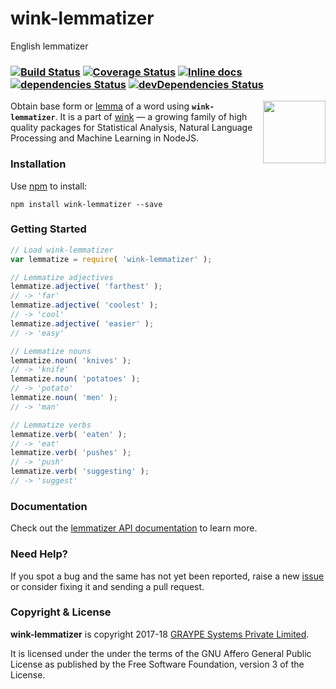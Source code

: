 # wink-lemmatizer

English lemmatizer

### [![Build Status](https://api.travis-ci.org/winkjs/wink-lemmatizer.svg?branch=master)](https://travis-ci.org/winkjs/wink-lemmatizer) [![Coverage Status](https://coveralls.io/repos/github/winkjs/wink-lemmatizer/badge.svg?branch=master)](https://coveralls.io/github/winkjs/wink-lemmatizer?branch=master) [![Inline docs](http://inch-ci.org/github/winkjs/wink-lemmatizer.svg?branch=master)](http://inch-ci.org/github/winkjs/wink-lemmatizer) [![dependencies Status](https://david-dm.org/winkjs/wink-lemmatizer/status.svg)](https://david-dm.org/winkjs/wink-lemmatizer) [![devDependencies Status](https://david-dm.org/winkjs/wink-lemmatizer/dev-status.svg)](https://david-dm.org/winkjs/wink-lemmatizer?type=dev)

[<img align="right" src="https://decisively.github.io/wink-logos/logo-title.png" width="100px" >](http://winkjs.org/)

Obtain base form or [lemma](https://nlp.stanford.edu/IR-book/html/htmledition/stemming-and-lemmatization-1.html) of a word using **`wink-lemmatizer`**. It is a part of [wink](http://winkjs.org/) — a growing family of high quality packages for Statistical Analysis, Natural Language Processing and Machine Learning in NodeJS.

### Installation

Use [npm](https://www.npmjs.com/package/wink-lemmatizer) to install:

    npm install wink-lemmatizer --save

### Getting Started
```javascript
// Load wink-lemmatizer
var lemmatize = require( 'wink-lemmatizer' );

// Lemmatize adjectives
lemmatize.adjective( 'farthest' );
// -> 'far'
lemmatize.adjective( 'coolest' );
// -> 'cool'
lemmatize.adjective( 'easier' );
// -> 'easy'

// Lemmatize nouns
lemmatize.noun( 'knives' );
// -> 'knife'
lemmatize.noun( 'potatoes' );
// -> 'potato'
lemmatize.noun( 'men' );
// -> 'man'

// Lemmatize verbs
lemmatize.verb( 'eaten' );
// -> 'eat'
lemmatize.verb( 'pushes' );
// -> 'push'
lemmatize.verb( 'suggesting' );
// -> 'suggest'
```

### Documentation
Check out the [lemmatizer API documentation](http://winkjs.org/wink-lemmatizer/) to learn more.

### Need Help?

If you spot a bug and the same has not yet been reported, raise a new [issue](https://github.com/winkjs/wink-lemmatizer/issues) or consider fixing it and sending a pull request.

### Copyright & License

**wink-lemmatizer** is copyright 2017-18 [GRAYPE Systems Private Limited](http://graype.in/).

It is licensed under the under the terms of the GNU Affero General Public License as published by the Free
Software Foundation, version 3 of the License.
